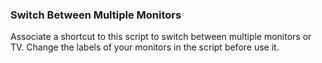 ### Switch Between Multiple Monitors
Associate a shortcut to this script to switch between multiple monitors or TV.
Change the labels of your monitors in the script before use it.
